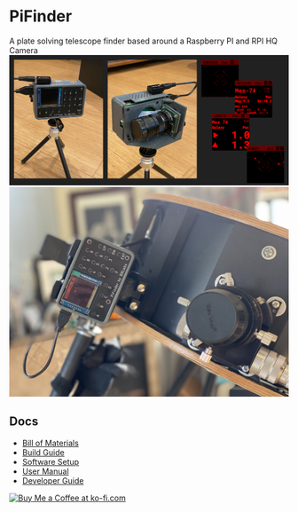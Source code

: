 # PiFinder
 A plate solving telescope finder based around a Raspberry PI and RPI HQ Camera
![Banner](./images/banner_overview.png)
![PiFinder on my Dob](./images/PiFinder_on_scope.jpg)

## Docs

* [Bill of Materials](./docs/BOM.md) 
* [Build Guide](./docs/build_guide.md)
* [Software Setup](./docs/software.md)
* [User Manual](./docs/user_guide.md)
* [Developer Guide](./dev_guide.md)


<a href='https://ko-fi.com/brickbots' target='_blank'><img height='35' style='border:0px;height:46px;' src='https://az743702.vo.msecnd.net/cdn/kofi3.png?v=0' border='0' alt='Buy Me a Coffee at ko-fi.com' />
